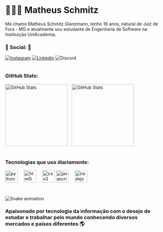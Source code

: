 # 👨🏻‍💻 Matheus Schmitz

Me chamo Matheus Schmitz Glanzmann, tenho 18 anos, natural de Juiz de Fora - MG e atualmente sou estudante de Engenharia de Software na Instituição UniAcademia.
### 📱 Social: 📱

[![Instagram](https://img.shields.io/badge/Instagram-E4405F.svg?style=for-the-badge&logo=Instagram&logoColor=white)](https://www.instagram.com/glanzmann.100/)
[![Linkedin](https://img.shields.io/badge/LinkedIn-0A66C2.svg?style=for-the-badge&logo=LinkedIn&logoColor=white)](https://www.linkedin.com/in/matheus-schmitz-59324929a/)
![Discord](https://img.shields.io/badge/Discord-5865F2.svg?style=for-the-badge&logo=Discord&logoColor=white)

#
### GitHub Stats:
<img
        align-itens
        alt="GitHub Stats"
        height="200"
        style="padding-right: 10px;"
        src="https://github-readme-stats.vercel.app/api?username=Glanzmann100&show_icons=true&theme=tokyonight&include_all_commits=true&locale=pt-br"
    />
<img 
        alt="GitHub Stats"
        height="200"
        style="padding-right: 10px;"
        src="https://github-readme-stats.vercel.app/api/top-langs/?username=Glanzmann100&theme=tokyonight&title=Tecnologiaincludelangs_count=8"
/>

#
### Tecnologias que uso diariamente:


<div align="left">
  <img src="https://cdn.jsdelivr.net/gh/devicons/devicon/icons/python/python-original.svg" height="40" alt="python logo"  />
  <img width="12" />
  <img src="https://cdn.jsdelivr.net/gh/devicons/devicon/icons/html5/html5-original.svg" height="40" alt="html5 logo"  />
  <img width="12" />
  <img src="https://cdn.jsdelivr.net/gh/devicons/devicon/icons/css3/css3-original.svg" height="40" alt="css3 logo"  />
  <img src="https://cdn.jsdelivr.net/gh/devicons/devicon/icons/javascript/javascript-original.svg" height="40" alt="javascript logo"  />
  <img width="12" />
  <img src="https://cdn.jsdelivr.net/gh/devicons/devicon/icons/nodejs/nodejs-original.svg" height="40" alt="nodejs logo"  />
</div>

#

<img src="https://raw.githubusercontent.com/Glanzmann100/Glanzmann100/output/snake.svg" alt="Snake animation" />

### Apaixonado por tecnologia da informação com o desejo de estudar e trabalhar pelo mundo conhecendo diversos mercados e países diferentes 🌎
